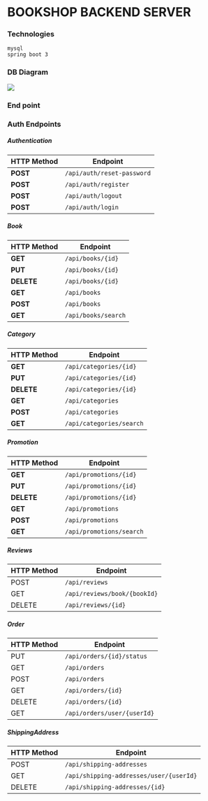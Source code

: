 # BOOKSHOP BACKEND SERVER
### Technologies
```
mysql
spring boot 3
```
### DB Diagram
![](https://i.imgur.com/IWBSjSH.png)

### End point
### Auth Endpoints
##### Authentication

| HTTP Method | Endpoint                           |
|-------------|------------------------------------|
| **POST**    | `/api/auth/reset-password`         | 
| **POST**    | `/api/auth/register`               | 
| **POST**    | `/api/auth/logout`                 |
| **POST**    | `/api/auth/login`                  | 

##### Book
| HTTP Method | Endpoint                           |
|-------------|------------------------------------|
| **GET**     | `/api/books/{id}`                  | 
| **PUT**     | `/api/books/{id}`                  |
| **DELETE**  | `/api/books/{id}`                  | 
| **GET**     | `/api/books`                       |
| **POST**    | `/api/books`                       | 
| **GET**     | `/api/books/search`                | 

##### Category

| HTTP Method | Endpoint                           |
|-------------|------------------------------------|
| **GET**     | `/api/categories/{id}`             |
| **PUT**     | `/api/categories/{id}`             |
| **DELETE**  | `/api/categories/{id}`             |
| **GET**     | `/api/categories`                  |
| **POST**    | `/api/categories`                  |
| **GET**     | `/api/categories/search`           |


##### Promotion
| HTTP Method | Endpoint                           |
|-------------|------------------------------------|
| **GET**     | `/api/promotions/{id}`             |
| **PUT**     | `/api/promotions/{id}`             |
| **DELETE**  | `/api/promotions/{id}`             |
| **GET**     | `/api/promotions`                  |
| **POST**    | `/api/promotions`                  |
| **GET**     | `/api/promotions/search`           |

##### Reviews
HTTP Method | Endpoint
------------|---------
POST        | `/api/reviews`
GET         | `/api/reviews/book/{bookId}`
DELETE      | `/api/reviews/{id}`

##### Order
| HTTP Method | Endpoint                     |
|-------------|------------------------------|
| PUT         | `/api/orders/{id}/status`      |
| GET         | `/api/orders`                  |
| POST        | `/api/orders`                  |
| GET         | `/api/orders/{id}`             |
| DELETE      | `/api/orders/{id}`            |
| GET         | `/api/orders/user/{userId}`    |

##### ShippingAddress
| HTTP Method | Endpoint                                |
|-------------|-----------------------------------------|
| POST        | `/api/shipping-addresses`             |
| GET         | `/api/shipping-addresses/user/{userId}`   |
| DELETE      | `/api/shipping-addresses/{id}`            |
